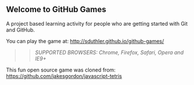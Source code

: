 ## Welcome to GitHub Games

A project based learning activity for people who are getting started with Git and GitHub.

You can play the game at: http://sduthler.github.io/github-games/

>> _*SUPPORTED BROWSERS*: Chrome, Firefox, Safari, Opera and IE9+_

This fun open source game was cloned from: https://github.com/jakesgordon/javascript-tetris
